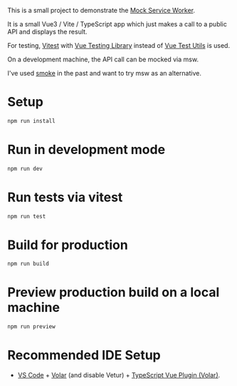 This is a small project to demonstrate the [Mock Service Worker](https://mswjs.io/).

It is a small Vue3 / Vite / TypeScript app which just makes a call to a public API
and displays the result.

For testing, [Vitest](https://vitest.dev) with [Vue Testing Library](https://testing-library.com/docs/vue-testing-library/intro/)
instead of [Vue Test Utils](https://test-utils.vuejs.org) is used.

On a development machine, the API call can be mocked via msw.

I've used [smoke](https://github.com/sinedied/smoke) in the past and want to try msw as an alternative.

# Setup

```bash
npm run install
```

# Run in development mode

```bash
npm run dev
```

# Run tests via vitest

```bash
npm run test
```

# Build for production

```bash
npm run build
```

# Preview production build on a local machine

```bash
npm run preview
```

# Recommended IDE Setup

- [VS Code](https://code.visualstudio.com/) + [Volar](https://marketplace.visualstudio.com/items?itemName=Vue.volar) (and disable Vetur) + [TypeScript Vue Plugin (Volar)](https://marketplace.visualstudio.com/items?itemName=Vue.vscode-typescript-vue-plugin).
